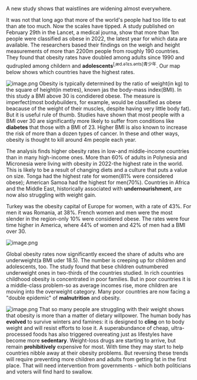 A new study shows that waistlines are widening almost everywhere.

It was not that long ago that more of the world's people had too litle to eat than ate too much. Now the scales have tipped. A study published on February 29th in the Lancet, a medical journa, show that more than 1bn people were classified as obese in 2022, the latest year for which data are available. The researchers based their findings on the weigh and height measurements of more than 2200m people from roughly 190 countries. They found that obesity rates have doubled among adults since 1990 and qudrupled among childern and **adolescents**<sup>[ˌæd.əˈlɛs.ənts]青少年</sup>. Our map below shows which countries have the highest rates.

![image.png](https://s2.loli.net/2024/03/11/aMkyFNGfOpRg4JI.png)
Obesity is typically determined by the ratio of weight(in kg) to the square of height(in metres), known jas the body-mass index(BMI). In this study a BMI above 30 is condidered obese. The measure is imperfect(most bodybuilders, for example, would be classified as obese beacause of the weight of their muscles, despite having very little body fat). But it is useful rule of thumb. Studies have shown that most people with a BMI over 30 are significantly more likely to suffer from conditions like **diabetes** that those with a BMI of 23. Higher BMI is also known to increase the risk of more than a dozen types of cancer. In these and other ways, obesity is thought to kill around 4m people each year.

The analysis finds higher obesity rates in low-and middle-income countries than in many high-income ones. More than 60% of adults in Polynesia and Micronesia were living with obesity in 2022-the highest rate in the world. This is likely to be a result of changing diets and a culture that puts a value on size. Tonga had the highest rate for women(81% were considered obese); American Samoa had the highest for men(70%). Countries in Africa and the Middle East, historically associated with **undernourishment**, are now also struggling with weight gain.

Turkey was the obesity capital of Europe for women, with a rate of 43%. For men it was Romania, at 38%. French women and men were the most slender in the region-only 10% were considered obese. The rates were four time higher in America, where 44% of women and 42% of men had a BMI over 30.

![image.png](https://s2.loli.net/2024/03/11/ohEJCHXdGLpy3xi.png)

Global obesity rates now significantly exceed the share of adults who are underweight(a BMI uder 18.5). The number is creeping up for children and adolescents, too. The study found that bese children outnumbered underweight ones in two-thirds of the countries studied. In rich countries childhood obesity is concentrated in poor families. But in poor countries it is  a middle-class problem-so as average incomes rise, more children are moving into the overweight category. Many poor countries are now facing a "double epidemic" of **malnutrition** and obesity.

![image.png](https://s2.loli.net/2024/03/12/2Efjz36TqKnibrs.png)
That so many people are struggling with their weight shows that obesity is more than a matter of dietary willpower. The human body has **evolved** to survive winters and famines: it is designed to **cling** on to body weight and will resist efforts to lose it. A superabundance of cheap, ultra-processed foods has also triggered overeating just as lifestyles have become more **sedentary**.  Weight-loss drugs are starting to arrive, but remain **prohibitively** expensive for most. With time they may start to help countries nibble away at their obesity problems. But reversing these trends will require preventing more children and adults from getting fat in the first place. That will need intervention from governments - which both politicians and voters will find hard to swallow.
